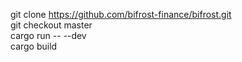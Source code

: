 git clone https://github.com/bifrost-finance/bifrost.git  
git checkout master  
cargo run -- --dev    
cargo build  